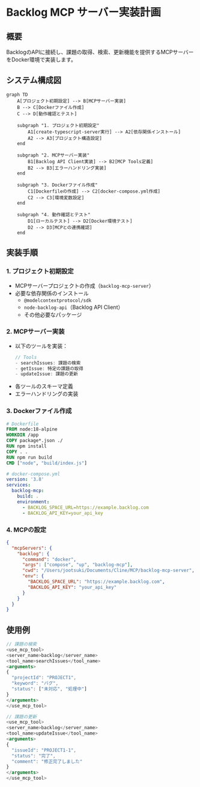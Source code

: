 # Backlog MCP サーバー実装計画

## 概要
BacklogのAPIに接続し、課題の取得、検索、更新機能を提供するMCPサーバーをDocker環境で実装します。

## システム構成図

```mermaid
graph TD
    A[プロジェクト初期設定] --> B[MCPサーバー実装]
    B --> C[Dockerファイル作成]
    C --> D[動作確認とテスト]

    subgraph "1. プロジェクト初期設定"
        A1[create-typescript-server実行] --> A2[依存関係インストール]
        A2 --> A3[プロジェクト構造設定]
    end

    subgraph "2. MCPサーバー実装"
        B1[Backlog API Client実装] --> B2[MCP Tools定義]
        B2 --> B3[エラーハンドリング実装]
    end

    subgraph "3. Dockerファイル作成"
        C1[Dockerfileの作成] --> C2[docker-compose.yml作成]
        C2 --> C3[環境変数設定]
    end

    subgraph "4. 動作確認とテスト"
        D1[ローカルテスト] --> D2[Docker環境テスト]
        D2 --> D3[MCPとの連携確認]
    end
```

## 実装手順

### 1. プロジェクト初期設定
- MCPサーバープロジェクトの作成（`backlog-mcp-server`）
- 必要な依存関係のインストール
  - `@modelcontextprotocol/sdk`
  - `node-backlog-api`（Backlog API Client）
  - その他必要なパッケージ

### 2. MCPサーバー実装
- 以下のツールを実装：
  ```typescript
  // Tools
  - searchIssues: 課題の検索
  - getIssue: 特定の課題の取得
  - updateIssue: 課題の更新
  ```
- 各ツールのスキーマ定義
- エラーハンドリングの実装

### 3. Dockerファイル作成
```dockerfile
# Dockerfile
FROM node:18-alpine
WORKDIR /app
COPY package*.json ./
RUN npm install
COPY . .
RUN npm run build
CMD ["node", "build/index.js"]
```

```yaml
# docker-compose.yml
version: '3.8'
services:
  backlog-mcp:
    build: .
    environment:
      - BACKLOG_SPACE_URL=https://example.backlog.com
      - BACKLOG_API_KEY=your_api_key
```

### 4. MCPの設定
```json
{
  "mcpServers": {
    "backlog": {
      "command": "docker",
      "args": ["compose", "up", "backlog-mcp"],
      "cwd": "/Users/jootsuki/Documents/Cline/MCP/backlog-mcp-server",
      "env": {
        "BACKLOG_SPACE_URL": "https://example.backlog.com",
        "BACKLOG_API_KEY": "your_api_key"
      }
    }
  }
}
```

## 使用例

```typescript
// 課題の検索
<use_mcp_tool>
<server_name>backlog</server_name>
<tool_name>searchIssues</tool_name>
<arguments>
{
  "projectId": "PROJECT1",
  "keyword": "バグ",
  "status": ["未対応", "処理中"]
}
</arguments>
</use_mcp_tool>

// 課題の更新
<use_mcp_tool>
<server_name>backlog</server_name>
<tool_name>updateIssue</tool_name>
<arguments>
{
  "issueId": "PROJECT1-1",
  "status": "完了",
  "comment": "修正完了しました"
}
</arguments>
</use_mcp_tool>